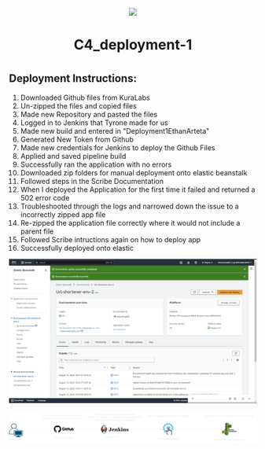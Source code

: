 <p align="center">
<img src="https://github.com/kura-labs-org/kuralabs_deployment_1/blob/main/Kuralogo.png">
</p>
<h1 align="center">C4_deployment-1<h1> 

  
## Deployment Instructions:
1. Downloaded Github files from KuraLabs
2. Un-zipped the files and copied files
3. Made new Repository and pasted the files
4. Logged in to Jenkins that Tyrone made for us
5. Made new build and entered in "Deployment1EthanArteta"
6. Generated New Token from Github
7. Made new credentials for Jenkins to deploy the Github Files
8. Applied and saved pipeline build
9. Successfully ran the application with no errors
10. Downloaded zip folders for manual deployment onto elastic beanstalk
11. Followed steps in the Scribe Documentation
12. When I deployed the Application for the first time it failed and returned a 502 error code
13. Troubleshooted through the logs and narrowed down the issue to a incorrectly zipped app file
14. Re-zipped the application file correctly where it would not include a parent file
15. Followed Scribe intructions again on how to deploy app
16. Successfully deployed onto elastic 


![image](https://github.com/ethanarteta/Deployment1EthanArteta/blob/6ae6d46550b523a4c40ee28e317731a1d6351c99/Elastic%20Beanstalk%20Confirmation.png)


![image](https://github.com/ethanarteta/Deployment1EthanArteta/blob/7293a65e50d3255ba413608ab76672e8d18df7dc/Deployment%201.png)
